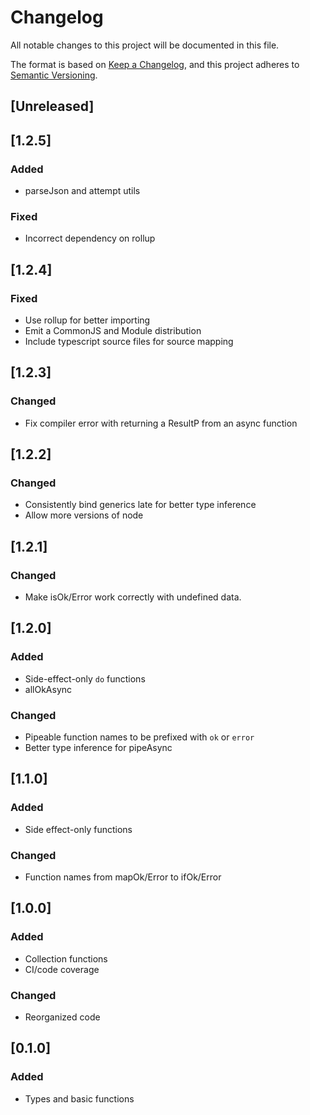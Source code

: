 # Changelog

All notable changes to this project will be documented in this file.

The format is based on [Keep a Changelog](https://keepachangelog.com/en/1.0.0/),
and this project adheres to [Semantic Versioning](https://semver.org/spec/v2.0.0.html).

## [Unreleased]

## [1.2.5]

### Added

- parseJson and attempt utils

### Fixed

- Incorrect dependency on rollup

## [1.2.4]

### Fixed

- Use rollup for better importing
- Emit a CommonJS and Module distribution
- Include typescript source files for source mapping

## [1.2.3]

### Changed

- Fix compiler error with returning a ResultP from an async function

## [1.2.2]

### Changed

- Consistently bind generics late for better type inference
- Allow more versions of node

## [1.2.1]

### Changed

- Make isOk/Error work correctly with undefined data.

## [1.2.0]

### Added

- Side-effect-only `do` functions
- allOkAsync

### Changed

- Pipeable function names to be prefixed with `ok` or `error`
- Better type inference for pipeAsync

## [1.1.0]

### Added

- Side effect-only functions

### Changed

- Function names from mapOk/Error to ifOk/Error

## [1.0.0]

### Added

- Collection functions
- CI/code coverage

### Changed

- Reorganized code

## [0.1.0]

### Added

- Types and basic functions
